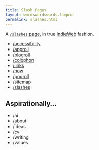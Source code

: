 ```yaml
---
title: Slash Pages
layout: wordswordswords.liquid
permalink: slashes.html
---
```


A <a href="https://slashpages.net" rel="external" target="_blank">`/slashes`
page</a>, in true
<a href="https://indieweb.org" rel="external" target="_blank">IndieWeb</a>
fashion.

- [/accessibility](/accessibility)
- [/approll](/approll)
- [/blogroll](/blogroll)
- [/colophon](/colophon)
- [/links](/links)
- [/now](/now)
- [/podroll](/podroll)
- [/sitemap](/sitemap.xml)
- [/slashes](/slashes)

## Aspirationally…

- <a unavailable>/ai</a>
- <a unavailable>/about</a>
- <a unavailable>/ideas</a>
- <a unavailable>/cv</a>
- <a unavailable>/writing</a>
- <a unavailable>/values</a>
